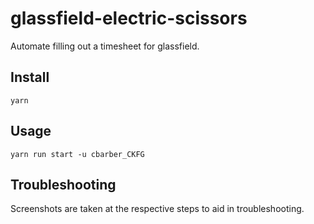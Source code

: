 # glassfield-electric-scissors

Automate filling out a timesheet for glassfield.

## Install

```
yarn
```

## Usage

```
yarn run start -u cbarber_CKFG
```

## Troubleshooting

Screenshots are taken at the respective steps to aid in troubleshooting.
